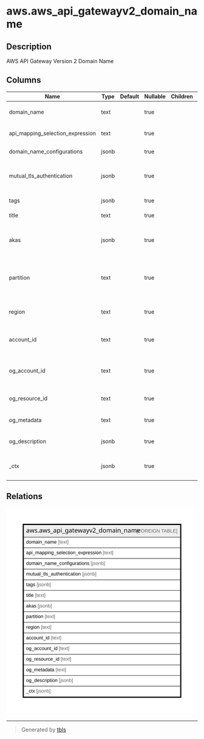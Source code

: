 # aws.aws_api_gatewayv2_domain_name

## Description

AWS API Gateway Version 2 Domain Name

## Columns

| Name | Type | Default | Nullable | Children | Parents | Comment |
| ---- | ---- | ------- | -------- | -------- | ------- | ------- |
| domain_name | text |  | true |  |  | The name of the DomainName resource |
| api_mapping_selection_expression | text |  | true |  |  | The API mapping selection expression. |
| domain_name_configurations | jsonb |  | true |  |  | The domain name configurations |
| mutual_tls_authentication | jsonb |  | true |  |  | The mutual TLS authentication configuration for a custom domain name |
| tags | jsonb |  | true |  |  | A map of tags for the resource. |
| title | text |  | true |  |  | Title of the resource. |
| akas | jsonb |  | true |  |  | Array of globally unique identifier strings (also known as) for the resource. |
| partition | text |  | true |  |  | The AWS partition in which the resource is located (aws, aws-cn, or aws-us-gov). |
| region | text |  | true |  |  | The AWS Region in which the resource is located. |
| account_id | text |  | true |  |  | The AWS Account ID in which the resource is located. |
| og_account_id | text |  | true |  |  | The Platform Account ID in which the resource is located. |
| og_resource_id | text |  | true |  |  | The unique ID of the resource in opengovernance. |
| og_metadata | text |  | true |  |  | Platform Metadata of the AWS resource. |
| og_description | jsonb |  | true |  |  | The full model description of the resource |
| _ctx | jsonb |  | true |  |  | Steampipe context in JSON form, e.g. connection_name. |

## Relations

![er](aws.aws_api_gatewayv2_domain_name.svg)

---

> Generated by [tbls](https://github.com/k1LoW/tbls)
